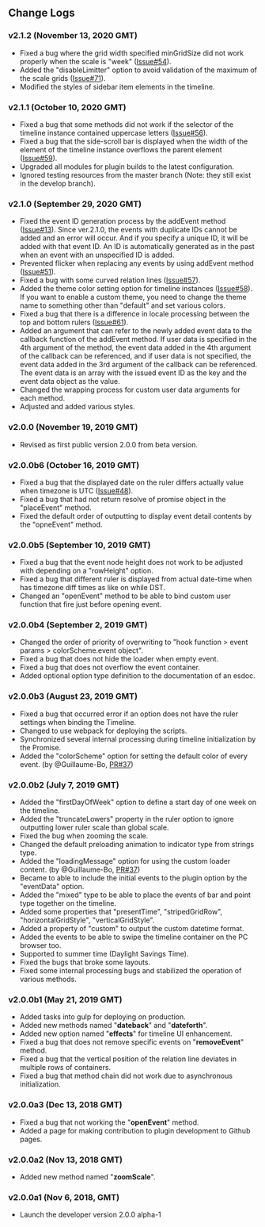 Change Logs
---

### v2.1.2 (November 13, 2020 GMT)

* Fixed a bug where the grid width specified minGridSize did not work properly when the scale is "week" ([Issue#54](/ka215/jquery.timeline/issues/54)).
* Added the "disableLimitter" option to avoid validation of the maximum of the scale grids ([Issue#71](/ka215/jquery.timeline/issues/71)).
* Modified the styles of sidebar item elements in the timeline.

### v2.1.1 (October 10, 2020 GMT)

* Fixed a bug that some methods did not work if the selector of the timeline instance contained uppercase letters ([Issue#56](/ka215/jquery.timeline/issues/56)).
* Fixed a bug that the side-scroll bar is displayed when the width of the element of the timeline instance overflows the parent element ([Issue#59](/ka215/jquery.timeline/issues/59)).
* Upgraded all modules for plugin builds to the latest configuration.
* Ignored testing resources from the master branch (Note: they still exist in the develop branch).

### v2.1.0 (September 29, 2020 GMT)

* Fixed the event ID generation process by the addEvent method ([Issue#13](/ka215/jquery.timeline/issues/13)).
  Since ver.2.1.0, the events with duplicate IDs cannot be added and an error will occur. And if you specify a unique ID, it will be added with that event ID. An ID is automatically generated as in the past when an event with an unspecified ID is added.
* Prevented flicker when replacing any events by using addEvent method ([Issue#51](/ka215/jquery.timeline/issues/51)).
* Fixed a bug with some curved relation lines ([Issue#57](/ka215/jquery.timeline/issues/57)).
* Added the theme color setting option for timeline instances ([Issue#58](/ka215/jquery.timeline/issues/58)).
  If you want to enable a custom theme, you need to change the theme name to something other than "default" and set various colors.
* Fixed a bug that there is a difference in locale processing between the top and bottom rulers ([Issue#61](/ka215/jquery.timeline/issues/61)).
* Added an argument that can refer to the newly added event data to the callback function of the addEvent method.
  If user data is specified in the 4th argument of the method, the event data added in the 4th argument of the callback can be referenced, and if user data is not specified, the event data added in the 3rd argument of the callback can be referenced.
  The event data is an array with the issued event ID as the key and the event data object as the value.
* Changed the wrapping process for custom user data arguments for each method.
* Adjusted and added various styles.

### v2.0.0 (November 19, 2019 GMT)

* Revised as first public version 2.0.0 from beta version.

### v2.0.0b6 (October 16, 2019 GMT)

* Fixed a bug that the displayed date on the ruler differs actually value when timezone is UTC ([Issue#48](/ka215/jquery.timeline/issues/48)).
* Fixed a bug that had not return resolve of promise object in the "placeEvent" method.
* Fixed the default order of outputting to display event detail contents by the "opneEvent" method.

### v2.0.0b5 (September 10, 2019 GMT)

* Fixed a bug that the event node height does not work to be adjusted with depending on a "rowHeight" option.
* Fixed a bug that different ruler is displayed from actual date-time when has timezone diff times as like on while DST.
* Changed an "openEvent" method to be able to bind custom user function that fire just before opening event.

### v2.0.0b4 (September 2, 2019 GMT)

* Changed the order of priority of overwriting to "hook function > event params > colorScheme.event object".
* Fixed a bug that does not hide the loader when empty event.
* Fixed a bug that does not overflow the event container.
* Added optional option type definition to the documentation of an esdoc.

### v2.0.0b3 (August 23, 2019 GMT)

* Fixed a bug that occurred error if an option does not have the ruler settings when binding the Timeline.
* Changed to use webpack for deploying the scripts.
* Synchronized several internal processing during timeline initialization by the Promise.
* Added the "colorScheme" option for setting the default color of every event. (by @Guillaume-Bo, [PR#37](/ka215/jquery.timeline/pull/37))

### v2.0.0b2 (July 7, 2019 GMT)

* Added the "firstDayOfWeek" option to define a start day of one week on the timeline.
* Added the "truncateLowers" property in the ruler option to ignore outputting lower ruler scale than global scale.
* Fixed the bug when zooming the scale.
* Changed the default preloading animation to indicator type from strings type.
* Added the "loadingMessage" option for using the custom loader content. (by @Guillaume-Bo, [PR#37](/ka215/jquery.timeline/pull/37))
* Became to able to include the initial events to the plugin option by the "eventData" option.
* Added the "mixed" type to be able to place the events of bar and point type together on the timeline.
* Added some properties that "presentTime", "stripedGridRow", "horizontalGridStyle", "verticalGridStyle".
* Added a property of "custom" to output the custom datetime format.
* Added the events to be able to swipe the timeline container on the PC browser too.
* Supported to summer time (Daylight Savings Time).
* Fixed the bugs that broke some layouts.
* Fixed some internal processing bugs and stabilized the operation of various methods.

### v2.0.0b1 (May 21, 2019 GMT)

* Added tasks into gulp for deploying on production.
* Added new methods named "**dateback**" and "**dateforth**".
* Added new option named "**effects**" for timeline UI enhancement.
* Fixed a bug that does not remove specific events on "**removeEvent**" method.
* Fixed a bug that the vertical position of the relation line deviates in multiple rows of containers.
* Fixed a bug that method chain did not work due to asynchronous initialization.

### v2.0.0a3 (Dec 13, 2018 GMT)

* Fixed a bug that not working the "**openEvent**" method.
* Added a page for making contribution to plugin development to Github pages.

### v2.0.0a2 (Nov 13, 2018 GMT)

* Added new method named "**zoomScale**".

### v2.0.0a1 (Nov 6, 2018, GMT)

* Launch the developer version 2.0.0 alpha-1
